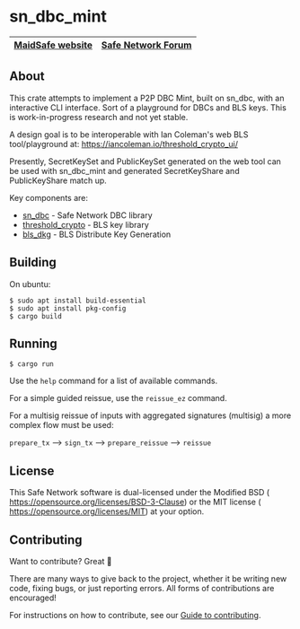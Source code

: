 # sn_dbc_mint

[MaidSafe website](http://maidsafe.net) | [Safe Network Forum](https://safenetforum.org/)
:-------------------------------------: | :---------------------------------------------:

## About

This crate attempts to implement a P2P DBC Mint, built on sn_dbc, with an interactive CLI
interface.  Sort of a playground for DBCs and BLS keys.  This is work-in-progress research
and not yet stable.

A design goal is to be interoperable with Ian Coleman's web BLS tool/playground at:
https://iancoleman.io/threshold_crypto_ui/

Presently, SecretKeySet and PublicKeySet generated on the web tool can be used with sn_dbc_mint
and generated SecretKeyShare and PublicKeyShare match up.


Key components are:
* [sn_dbc](https://github.com/maidsafe/sn_dbc/) - Safe Network DBC library
* [threshold_crypto](https://github.com/poanetwork/threshold_crypto) - BLS key library
* [bls_dkg](https://github.com/maidsafe/bls_dkg) - BLS Distribute Key Generation

## Building

On ubuntu:

```
$ sudo apt install build-essential
$ sudo apt install pkg-config
$ cargo build
```

## Running

```
$ cargo run
```

Use the `help` command for a list of available commands.

For a simple guided reissue, use the `reissue_ez` command.

For a multisig reissue of inputs with aggregated signatures (multisig) a more complex flow must be used:

`prepare_tx` --> `sign_tx` --> `prepare_reissue` --> `reissue`


## License

This Safe Network software is dual-licensed under the Modified BSD (<LICENSE-BSD> <https://opensource.org/licenses/BSD-3-Clause>) or the MIT license (<LICENSE-MIT> <https://opensource.org/licenses/MIT>) at your option.

## Contributing

Want to contribute? Great :tada:

There are many ways to give back to the project, whether it be writing new code, fixing bugs, or just reporting errors. All forms of contributions are encouraged!

For instructions on how to contribute, see our [Guide to contributing](https://github.com/maidsafe/QA/blob/master/CONTRIBUTING.md).
